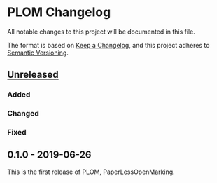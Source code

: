# PLOM Changelog

All notable changes to this project will be documented in this file.

The format is based on [Keep a Changelog](https://keepachangelog.com/en/1.0.0/),
and this project adheres to [Semantic Versioning](https://semver.org/spec/v2.0.0.html).

## [Unreleased]

### Added

### Changed

### Fixed


## 0.1.0 - 2019-06-26

This is the first release of PLOM, PaperLessOpenMarking.


[Unreleased]: https://gitlab.math.ubc.ca/andrewr/MLP/compare/v0.1.0...master
